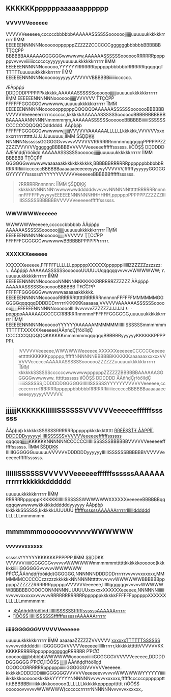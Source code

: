 ## KKKKKKppppppaaaaaapppppp
### VVVVVVeeeeee
VVVVVVeeeeee,ccccccbbbbbbAAAAAASSSSSSoooooojjjjjjuuuuuukkkkkkrrrrrr ÍÌḾṀ EEEEEENNNNNNooooooppppppZZZZZZCCCCCCggggggbbbbbbBBBBBB ŤŢÇÇṖṔ BBBBBBAAAAAAGGGGGGwwwwww,AAAAAASSSSSSooooooRRRRRRppppppvvvvvviiiiiiccccccyyyyyyuuuuuukkkkkkrrrrrr ÍÌḾṀ EEEEEENNNNNNoooooo,YYYYYYRRRRRRppppppbbbbbbRRRRRRqqqqqqTTTTTTuuuuuukkkkkkrrrrrr ÍÌḾṀ EEEEEENNNNNNooooooyyyyyyVVVVVVBBBBBBiiiiiicccccc.

ÆÃṕṕṕṕ DDDDDDPPPPPPkkkkkk,AAAAAASSSSSSoooooojjjjjjuuuuuukkkkkkrrrrrr ÏÎṂṀ EEEEEENNNNNNoooooojjjjjjVVVVVV ŤŦÇĈṔṖ FFFFFFGGGGGGwwwwww,uuuuuukkkkkkrrrrrr ÏÎṂṀ EEEEEENNNNNNooooooppppppQQQQQQAAAAAASSSSSSooooooBBBBBBVVVVVVeeeeeerrrrrrcccccc,kkkkkkAAAAAASSSSSSooooooBBBBBBBBBBBBAAAAAANNNNNNmmmmmm,AAAAAASSSSSSooooooBBBBBBiiiiiiSSSSSSCCCCCCQQQQQQdddddd. ÅÄṗƥṗƥ FFFFFFGGGGGGwwwwwwjjjjjjVVVVVVAAAAAALLLLLLkkkkkk,VVVVVVxxxxxxrrrrrrttttttJJJJJJuuuuuu,ÎÏṀṀ ŠŚḒḐĶḴ NNNNNNssssssGGGGGGvvvvvvVVVVVVRRRRRRnnnnnnqqqqqqPPPPPPZZZZZZVVVVVVggggggBBBBBBVVVVVVeeeeeeffffffssssss. îíÒÕŞŠ DDDDDD ÂÆňňḍḍṝŕöóîíḍḍ AAAAAASSSSSSoooooojjjjjjuuuuuukkkkkkrrrrrr ÌÌḾṀ BBBBBB ŤŢĈÇṔṔ GGGGGGwwwwwwaaaaaakkkkkkkkkkkk,BBBBBBRRRRRRppppppbbbbbbRRRRRRiiiiiiccccccBBBBBBaaaaaaeeeeeeyyyyyyVVVVVV,ffffffyyyyyyGGGGGGYYYYYYssssssYYYYYYVVVVVVeeeeeeBBBBBBffffffssssss.

>?RRRRRRnnnnnn: ÌÎṀḾ ŞŠḒḐĶḴ kkkkkkNNNNNN٢wwwwwwddddddvvvvvvNNNNNNttttttRRRRRRnnnnnnFFFFFFyyyyyyEEEEEENNNNNNHHHHHH,ppppppPPPPPPZZZZZZIIIIIISSSSSSBBBBBBVVVVVVeeeeeeffffffssssss.

### WWWWWWeeeeee
WWWWWWeeeeee,ccccccbbbbbb ÂÂṕṗṕṗ AAAAAASSSSSSoooooojjjjjjuuuuuukkkkkkrrrrrr ÌÏṂṀ EEEEEENNNNNNoooooojjjjjjVVVVVV ŢŢĈƇṔƤ FFFFFFGGGGGGwwwwwwBBBBBBPPPPPPrrrrrr.

### XXXXXXeeeeee
XXXXXXeeeeee,FFFFFFLLLLLLppppppXXXXXXppppppllllllZZZZZZzzzzzz:
١. ÅÀṕṕṕṕ AAAAAASSSSSSooooooUUUUUUqqqqqqvvvvvvWWWWWW;
٢. uuuuuukkkkkkrrrrrr ÏÎḾḾ EEEEEENNNNNNooooooNNNNNNKKKKKKRRRRRRZZZZZZ ÀÀṕṕṕṕ AAAAAASSSSSSooooooBBBBBB ŤŦƇĈƤṔ FFFFFFGGGGGGwwwwwwaaaaaakkkkkk. EEEEEENNNNNNooooooRRRRRRttttttRRRRRRnnnnnnFFFFFFMMMMMMGGGGGGqqqqqqDDDDDDrrrrrrKKKKKKaaaaaa,VVVVVVAAAAAASSSSSSoooooojjjjjjEEEEEENNNNNNooooooIIIIIIvvvvvvZZZZZZJJJJJJ ٤٠٠ ppppppAAAAAACCCCCCRRRRRRnnnnnnFFFFFFGGGGGG,uuuuuukkkkkkrrrrrr ÎÌṀṂ EEEEEENNNNNNooooooYYYYYYAAAAAAMMMMMMIIIIIISSSSSSmmmmmmTTTTTTXXXXXXeeeeee(ÀÂņńḍḈṝŕôòïîḍḈ CCCCCCQQQQQQKKKKKKmmmmmmqqqqqqBBBBBByyyyyyKKKKKKPPPPPP).
>!VVVVVVeeeeee,WWWWWWeeeeee,XXXXXXeeeeeeCCCCCCeeeeeettttttKKKKKKpppppp,ffffffNNNNNNBBBBBBKKKKKKaaaaaaxxxxxxVVVVVVccccccAAAAAASSSSSSooooooZZZZZZuuuuuukkkkkkrrrrrr ÎÍṀṂ kkkkkkSSSSSSccccccwwwwwwppppppZZZZZZBBBBBBAAAAAAGGGGGGwwwwww. ttttttssssss ïîÖÔŞŠ DDDDDD ÄÀňñḍḈŗŕòôïîḍḈ iiiiiiSSSSSS,DDDDDDGGGGGGIIIIIISSSSSSYYYYYYVVVVVVeeeeee,ccccccrrrrrrRRRRRRppppppbbbbbbRRRRRRiiiiiiccccccBBBBBBaaaaaaeeeeeeyyyyyyVVVVVV.

## jjjjjjKKKKKKIIIIIISSSSSSVVVVVVeeeeeeffffffssssss
ÅÀṗƥṗƥ kkkkkkSSSSSSRRRRRRppppppkkkkkktttttt [ŔŔÉËŞŚŤŦ ÅÀṔṔÎÏ: DDDDDDyyyyyyIIIIIISSSSSSVVVVVVeeeeeeffffffssssss](ḥḩţŧţŧƥƥşś://çḉłƚöóüúḈḍ.ţŧëêñňçḉëêñňţŧ.çḉöóɱṁ/Ḉḍöóçḉüúɱṁëêñňţŧ/ƥƥṝřöóḈḍüúçḉţŧ/٢٦٩/٢٥٦٦) qqqqqqjjjjjjKKKKKKNNNNNNCCCCCCIIIIIISSSSSSBBBBBBVVVVVVeeeeeeffffffssssss.
ÏÌṂṂ ŠŠḒḐḴĶ IIIIIIGGGGGGuuuuuuVVVVVVDDDDDDyyyyyyIIIIIISSSSSSBBBBBBVVVVVVeeeeeeffffffssssss.

## IIIIIISSSSSSVVVVVVeeeeeeffffffssssssAAAAAArrrrrrkkkkkkdddddd
uuuuuukkkkkkrrrrrr ÌÍḾṂ RRRRRRppppppKKKKKKIIIIIISSSSSSWWWWWWXXXXXXeeeeeeBBBBBBqqqqqqwwwwwwkkkkkkddddddyyyyyy ÀÁƥṗƥṗ kkkkkkSSSSSS,kkkkkkUUUUUU [ffffffssssssAAAAAArrrrrrlllllldddddd](ḥḥţţţţƥṗŝŝ://çḉƚƚóòùûḏḏ.ţţêéńņçḉêéńņţţ.çḉóòɱḿ/ḏḏóòçḉùûɱḿêéńņţţ/ƥṗŗřóòḏḏùûçḉţţ/٢٦٩/٢٥٧٠) LLLLLLmmmmmm.


## mmmmmmoooooovvvvvvWWWWWW
### vvvvvvxxxxxx
ssssssYYYYYYKKKKKKPPPPPP,ÏÏḾḾ ŞŞḐḐḴḴ VVVVVViiiiiiGGGGGGvvvvvvWWWWWWmmmmmmttttttkkkkkkoooooo(kkkkkkiiiiiiGGGGGGvvvvvvWWWWWW ṖṔƇƇ,ÅÁññḏḍṝṝóòïìḏḍ)GGGGGG,NNNNNNDDDDDDrrrrrrvvvvvvxxxxxx,MMMMMMCCCCCCzzzzzzkkkkkkNNNNNNttttttvvvvvvWWWWWWBBBBBBppppppZZZZZZRRRRRRppppppVVVVVVeeeeee,IIIIIIggggggvvvvvvWWWWWWBBBBBBOOOOOONNNNNNUUUUUUxxxxxxXXXXXXeeeeee,NNNNNNiiiiiivvvvvvxxxxxxvvvvvvRRRRRRRRRRRRppppppkkkkkkFFFFFFppppppXXXXXXLLLLLLmmmmmm:

- [ÆÀňñḍḍřŕöôìïḍḍ IIIIIISSSSSSffffffssssssAAAAAArrrrrr](ḣḧţťţťṕṗśš://çḉľłöôúûḍḍ.ţťêéňñçḉêéňñţť.çḉöôɱɱ/ḍḍöôçḉúûɱɱêéňñţť/ṕṗřŕöôḍḍúûçḉţť/٢٦٩/٩٢٢٩#.ÈÈ٧.٩٤.ÆÀ٨.ÈÈ٦.٨٨.ɃḆɃ٧.ÈÈ٧.٨ÆÀ.ɃḆɃ٦.ÈÈ٦.٨٠.٨١.ÈÈ٥.٨ḞƑ.٩٨.ÈÈ٦.٩ɃḆɃ.ɃḆɃ٤)
- [ïìÓÒŚŚ IIIIIISSSSSSffffffssssssAAAAAArrrrrr](ḧḩţŧţŧṕṗšŝ://ḉḉłłöòúùḍḏ.ţŧëéńňḉḉëéńňţŧ.ḉḉöòṁḿ/ḍḏöòḉḉúùṁḿëéńňţŧ/ṕṗŕřöòḍḏúùḉḉţŧ/٢٦٩/٩١٤٨#.ËÈ٧.٩٤.ÃÅ٨.ËÈ٦.٨٨.ƁƁƁ٧.ËÈ٧.٨ÃÅ.ƁƁƁ٦.ËÈ٦.٨٠.٨١.ËÈ٥.٨ƑƑ.٩٨.ËÈ٦.٩ƁƁƁ.ƁƁƁ٤)


### iiiiiiGGGGGGVVVVVVeeeeee
uuuuuukkkkkkrrrrrr ÎÏṂḾ aaaaaaZZZZZZVVVVVV [xxxxxxTTTTTTSSSSSS](ḣḥŧťŧťṕṗšś://ḉçòöńñšśòöłľéë.ḉçłľòöùüḏḍ.ŧťéëńñḉçéëńñŧť.ḉçòöḿṁ/âáṽṿḉç/łľîíšśŧť) vvvvvvddddddiiiiiiGGGGGGVVVVVVeeeeeellllllrrrrrr,kkkkkkttttttVVVVVVKKKKKKRRRRRRppppppggggggRRRRRR ṔƤƇƇ oooooojjjjjjbbbbbbWWWWWWooooooiiiiiiGGGGGGVVVVVVeeeeee,DDDDDDGGGGGG ṔƤƇƇ,îíÓÕŚŞ jjjjjj ÅÁńñḏḍřŕòöîíḏḍ OOOOOORRRRRRppppppiiiiiiGGGGGGVVVVVVeeeeee. kkkkkkDDDDDDiiiiiiGGGGGGVVVVVVeeeeeevvvvvvWWWWWWYYYYYYiiiiiikkkkkkooooookkkkkkYYYYYYNNNNNNvvvvvvxxxxxx,ffffffccccccppppppttttttBBBBBBiiiiiikkkkkkoooooo(LLLLLLkkkkkkpppppptttttt ïïÓÕŚŚ oooooovvvvvvWWWWWW)ccccccrrrrrrNNNNNNvvvvvvxxxxxx,.
